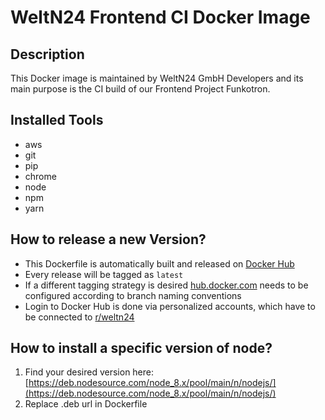 # WeltN24 Frontend CI Docker Image

## Description
This Docker image is maintained by WeltN24 GmbH Developers and its main purpose is the CI build of our Frontend Project Funkotron.

## Installed Tools
- aws
- git
- pip
- chrome
- node
- npm
- yarn

## How to release a new Version?
- This Dockerfile is automatically built and released on [Docker Hub](https://hub.docker.com/r/weltn24/up-docker-node-chrome-headless/)
- Every release will be tagged as `latest`
- If a different tagging strategy is desired [hub.docker.com](https://hub.docker.com/r/weltn24/up-docker-node-chrome-headless/) needs to be configured according to branch naming conventions
- Login to Docker Hub is done via personalized accounts, which have to be connected to [r/weltn24](https://hub.docker.com/u/weltn24/)


## How to install a specific version of node?
1. Find your desired version here:  [https://deb.nodesource.com/node_8.x/pool/main/n/nodejs/](https://deb.nodesource.com/node_8.x/pool/main/n/nodejs/)
1. Replace .deb url in Dockerfile


